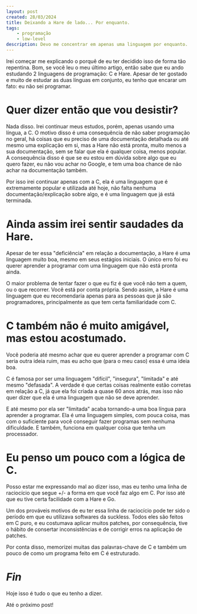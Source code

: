 ```yaml
---
layout: post
created: 28/03/2024
title: Deixando a Hare de lado... Por enquanto.
tags:
    - programação
    - low-level
description: Devo me concentrar em apenas uma linguagem por enquanto.
---
```

 

Irei começar me explicando o porquê de eu ter decidido isso de forma tão
repentina. Bom, se você leu o meu último artigo, então sabe que eu ando
estudando 2 linguagens de programação: C e Hare. Apesar de ter gostado e muito
de estudar as duas línguas em conjunto, eu tenho que encarar um fato: eu não
sei programar.   

# Quer dizer então que vou desistir?   

Nada disso.
Irei continuar meus estudos, porém, apenas usando uma língua, a C. O motivo
disso é uma consequência de não saber programação no geral, há coisas que eu
preciso de uma documentação detalhada ou até mesmo uma explicação em si, mas a
Hare não está pronta, muito menos a sua documentação, sem se falar que ela é
qualquer coisa, menos popular. A consequência disso é que se eu estou em dúvida
sobre algo que eu quero fazer, eu não vou achar no Google, e tem uma boa chance
de não achar na documentação também.   

Por isso irei continuar apenas com
a C, ela é uma linguagem que é extremamente popular e utilizada até hoje, não
falta nenhuma documentação/explicação sobre algo, e é uma linguagem que já está
terminada.   

# Ainda assim irei sentir saudades da Hare.   

Apesar de
ter essa "deficiência" em relação a documentação, a Hare é uma linguagem muito
boa, mesmo em seus estágios iniciais. O único erro foi eu querer aprender a
programar com uma linguagem que não está pronta ainda.   

O maior problema
de tentar fazer o que eu fiz é que você não tem a quem, ou o que recorrer. Você
está por conta própria. Sendo assim, a Hare é uma linguagem que eu recomendaria
apenas para as pessoas que já são programadores, principalmente as que tem
certa familiaridade com C.   

# C também não é muito amigável, mas estou acostumado.   

Você poderia até mesmo achar que eu querer aprender a
programar com C seria outra ideia ruim, mas eu acho que (para o meu caso) essa
é uma ideia boa.   

C é famosa por ser uma linguagem "difícil", "insegura",
"limitada" e até mesmo "defasada". A verdade é que certas coisas realmente
estão corretas em relação a C, já que ela foi criada a quase 60 anos atrás, mas
isso não quer dizer que ela é uma linguagem que não se deve aprender.   

E
até mesmo por ela ser "limitada" acaba tornando-a uma boa língua para aprender
a programar. Ela é uma linguagem simples, com pouca coisa, mas com o suficiente
para você conseguir fazer programas sem nenhuma dificuldade. E também, funciona
em qualquer coisa que tenha um processador.   

# Eu penso um pouco com a lógica de C.

Posso estar me expressando mal ao dizer isso, mas eu tenho
uma linha de raciocício que segue +/- a forma em que você faz algo em C. Por
isso até que eu tive certa facilidade com a Hare e Go.   

Um dos prováveis
motivos de eu ter essa linha de raciocício pode ter sido o período em que eu
utilizava softwares da suckless. Todos eles são feitos em C puro, e eu
costumava aplicar muitos patches, por consequência, tive o hábito de consertar
inconsistências e de corrigir erros na aplicação de patches.   

Por conta
disso, memorizei muitas das palavras-chave de C e também um pouco de como um
programa feito em C é estruturado.   

# _Fin_   

Hoje isso é
tudo o que eu tenho a dizer.   

Até o próximo post! 

